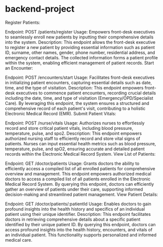 # backend-project
Register Patients:

Endpoint: POST /patients/register
Usage: Empowers front-desk executives to seamlessly enroll new patients by inputting their comprehensive details into the system.
Description:
This endpoint allows the front-desk executive to register a new patient by providing essential information such as patient ID, surname, other names, gender, phone number, residential address, and emergency contact details. The collected information forms a patient profile within the system, enabling efficient management of patient records.
Start an Encounter:

Endpoint: POST /encounters/start
Usage: Facilitates front-desk executives in initializing patient encounters, capturing essential details such as date, time, and the type of visitation.
Description:
This endpoint empowers front-desk executives to commence patient encounters, recording crucial details including the date, time, and type of visitation (Emergency/OPD/Specialist Care). By leveraging this endpoint, the system ensures a structured and comprehensive record of each patient's visit, contributing to a holistic Electronic Medical Record (EMR).
Submit Patient Vitals:

Endpoint: POST /nurse/vitals
Usage: Authorizes nurses to effortlessly record and store critical patient vitals, including blood pressure, temperature, pulse, and spo2.
Description:
This endpoint empowers authorized nursing staff to efficiently record and store vital signs of patients. Nurses can input essential health metrics such as blood pressure, temperature, pulse, and spO2, ensuring accurate and detailed patient records within the Electronic Medical Record System.
View List of Patients:

Endpoint: GET /doctor/patients
Usage: Grants doctors the ability to efficiently access a compiled list of all enrolled patients for comprehensive overview and management.
This endpoint empowers authorized medical doctors to access a compiled list of all patients enrolled in the Electronic Medical Record System. By querying this endpoint, doctors can efficiently gather an overview of patients under their care, supporting informed decision-making and streamlined patient management.
View Patient Details:

Endpoint: GET /doctor/patients/:patientId
Usage: Enables doctors to gain profound insights into the health history and specifics of an individual patient using their unique identifier.
Description:
This endpoint facilitates doctors in retrieving comprehensive details about a specific patient identified by their unique patient ID. By querying this endpoint, doctors can access profound insights into the health history, encounters, and vitals of an individual patient. This functionality supports personalized and informed medical care.
